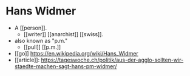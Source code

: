# Hans Widmer

- A [[person]].
  - [[writer]] [[anarchist]] [[swiss]].
- also known as "p.m."
  - [[pull]] [[p.m.]]
- [[go]] https://en.wikipedia.org/wiki/Hans_Widmer
- [[article]]: https://tageswoche.ch/politik/aus-der-agglo-sollten-wir-staedte-machen-sagt-hans-pm-widmer/

